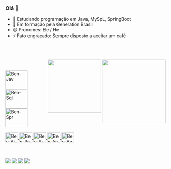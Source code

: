 ### Olá 👋

<!--Benior/Benior** is a ✨ _special_ ✨ repository because its `README.md` (this file) appears on your GitHub profile.
Here are some ideas to get you started:
-->

- 🔭 Estudando programação em Java, MySpL, SpringBoot
- 🌱 Em formação pela Generation Brasil
- 😄 Pronomes: Ele / He
- ⚡ Fato engraçado: Sempre disposto a aceitar um café

<br><br>

<div align="center">
  <a href="https://github.com/Benior">
  <img height="200em" img align="right" src="https://github-readme-stats.vercel.app/api?username=Benior&show_icons=true&theme=highcontrast&include_all_commits=true&count_private=true"/>
  <img height="167em" img align="right" src="https://github-readme-stats.vercel.app/api/top-langs/?username=Benior&layout=compact&langs_count=7&theme=highcontrast"/>
</div>
  
  ##
  <br>
<div style="display: inline_block">
  <img align="center" alt="Ben-Jav" height="60" width="70" src="https://cdn.jsdelivr.net/gh/devicons/devicon/icons/java/java-original-wordmark.svg">
  <img align="center" alt="Ben-Sql" height="60" width="70" src="https://cdn.jsdelivr.net/gh/devicons/devicon/icons/mysql/mysql-original-wordmark.svg">
  <img align="center" alt="Ben-Spr" height="60" width="70" src="https://cdn.jsdelivr.net/gh/devicons/devicon/icons/spring/spring-original-wordmark.svg"><br><br>
  <img align="center" alt="Ben-Ai" height="30" width="40" src="https://cdn.jsdelivr.net/gh/devicons/devicon/icons/illustrator/illustrator-line.svg">
  <img align="center" alt="Ben-Ps" height="30" width="40" src="https://cdn.jsdelivr.net/gh/devicons/devicon/icons/photoshop/photoshop-line.svg">
  <img align="center" alt="Ben-Pr" height="30" width="40" src="https://cdn.jsdelivr.net/gh/devicons/devicon/icons/premierepro/premierepro-original.svg">
  <img align="center" alt="Ben-Ae" height="30" width="40" src="https://cdn.jsdelivr.net/gh/devicons/devicon/icons/aftereffects/aftereffects-original.svg">
  <img align="center" alt="Ben-An" height="30" width="40" src="https://cdn.jsdelivr.net/gh/devicons/devicon/icons/aftereffects/aftereffects-original.svg">
</div>  
  <br><br><br>
<div>
  <a href="https://www.linkedin.com/in/beniorcardoso/" target="_blank"><img src="https://img.shields.io/badge/LinkedIn-0077B5?style=for-the-badge&logo=linkedin&logoColor=white" target="_blank"></a>
  <a href="https://www.instagram.com/beniord" target="_blank"><img src="https://img.shields.io/badge/Instagram-E4405F?style=for-the-badge&logo=instagram&logoColor=white" target="_blank"></a>
  <a href="mailto:benior.santos@gmail.com" target="_blank"><img src="https://img.shields.io/badge/Gmail-D14836?style=for-the-badge&logo=gmail&logoColor=white" target="_blank"></a>
  <a href="https://wa.me/5511949609811" target="_blank"><img src="https://img.shields.io/badge/WhatsApp-25D366?style=for-the-badge&logo=whatsapp&logoColor=white" target="_blank"></a>
  <br><br><br>
</div>  
  
##
